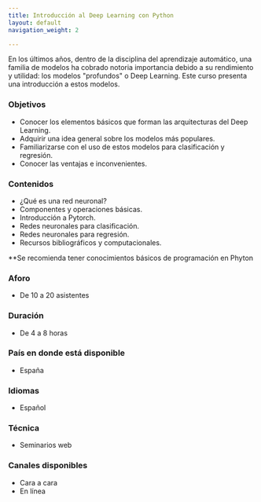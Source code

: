 ```yaml
---
title: Introducción al Deep Learning con Python
layout: default
navigation_weight: 2

---
```


En los últimos años, dentro de la disciplina del aprendizaje automático, una familia de modelos ha cobrado notoria importancia debido a su rendimiento y utilidad: los modelos "profundos" o Deep Learning. Este curso presenta una introducción a estos modelos. 



### Objetivos
- Conocer los elementos básicos que forman las arquitecturas del Deep Learning.
- Adquirir una idea general sobre los modelos más populares.
- Familiarizarse con el uso de estos modelos para clasificación y regresión.
- Conocer las ventajas e inconvenientes.

### Contenidos
- ¿Qué es una red neuronal?
- Componentes y operaciones básicas. 
- Introducción a Pytorch.
- Redes neuronales para clasificación.
- Redes neuronales para regresión. 
- Recursos bibliográficos y computacionales.
 
**Se recomienda tener conocimientos básicos de programación en Phyton

### Aforo
- De 10 a 20 asistentes

### Duración
- De 4 a 8 horas

### País en donde está disponible
- España

### Idiomas
- Español

### Técnica
- Seminarios web

### Canales disponibles
- Cara a cara
- En línea


